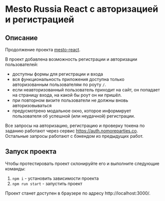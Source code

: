 # Mesto Russia React с авторизацией и регистрацией

## Описание

Продолжение проекта [mesto-react](https://github.com/andreibelyun/mesto-react).

В проект добавлена возможность регистрации и авторизации пользователей:
- доступны формы для регистрации и входа
- вся функциональность приложения доступна только авторизованным пользователям по роуту `/`.
- если неавторизованный пользователь приходит на сайт, он попадает на страницу входа, на какой бы роут он ни пришёл.
- при повторном визите пользователи не должны вновь авторизовываться
- предусмотрено модальное окно, которое информирует пользователя об успешной (или неудачной) регистрации.

Все запросы на авторизацию, регистрацию и проверку токена по заданию работают через сервис https://auth.nomoreparties.co.
Остальные запросы работают с бэкендом из предыдущих работ.

## Запуск проекта

Чтобы протестировать проект склонируйте его и выполните следующие команды:

1. `npm i` - установить зависимости проекта
2. `npm run start` - запустить проект

Проект станет доступен в браузере по адресу http://localhost:3000/.
